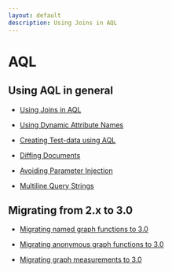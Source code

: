 ```yaml
---
layout: default
description: Using Joins in AQL
---
```

AQL
===

Using AQL in general
--------------------

- [Using Joins in AQL](aql-joins.html)

- [Using Dynamic Attribute Names](aql-dynamic-attribute-names.html)

- [Creating Test-data using AQL](aql-creating-test-data.html)

- [Diffing Documents](aql-diffing-documents.html)

- [Avoiding Parameter Injection](aql-avoiding-injection.html)

- [Multiline Query Strings](aql-joins.html)


Migrating from 2.x to 3.0
-------------------------

- [Migrating named graph functions to 3.0](aql-migrating-graph-functions-to3.html)

- [Migrating anonymous graph functions to 3.0](aql-migrating-edge-functions-to3.html)

- [Migrating graph measurements to 3.0](aql-migrating-measurements-to3.html)
